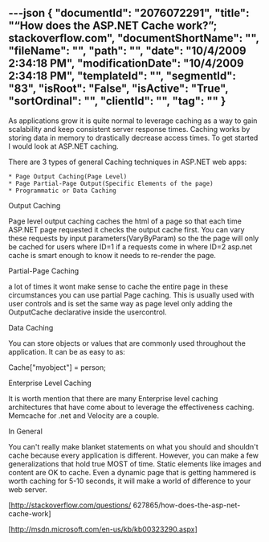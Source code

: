 ---json
{
  "documentId": "2076072291",
  "title": "“How does the ASP.NET Cache work?”; stackoverflow.com",
  "documentShortName": "",
  "fileName": "",
  "path": "",
  "date": "10/4/2009 2:34:18 PM",
  "modificationDate": "10/4/2009 2:34:18 PM",
  "templateId": "",
  "segmentId": "83",
  "isRoot": "False",
  "isActive": "True",
  "sortOrdinal": "",
  "clientId": "",
  "tag": ""
}
---

As applications grow it is quite normal to leverage caching as a way to gain scalability and keep consistent server response times. Caching works by storing data in memory to drastically decrease access times. To get started I would look at ASP.NET caching.

There are 3 types of general Caching techniques in ASP.NET web apps:

    * Page Output Caching(Page Level)
    * Page Partial-Page Output(Specific Elements of the page)
    * Programmatic or Data Caching

Output Caching

Page level output caching caches the html of a page so that each time ASP.NET page requested it checks the output cache first. You can vary these requests by input parameters(VaryByParam) so the the page will only be cached for users where ID=1 if a requests come in where ID=2 asp.net cache is smart enough to know it needs to re-render the page.

Partial-Page Caching

a lot of times it wont make sense to cache the entire page in these circumstances you can use partial Page caching. This is usually used with user controls and is set the same way as page level only adding the OutputCache declarative inside the usercontrol.

Data Caching

You can store objects or values that are commonly used throughout the application. It can be as easy to as:

Cache[&quot;myobject&quot;] = person;

Enterprise Level Caching

It is worth mention that there are many Enterprise level caching architectures that have come about to leverage the effectiveness caching. Memcache for .net and Velocity are a couple.

In General

You can't really make blanket statements on what you should and shouldn't cache because every application is different. However, you can make a few generalizations that hold true MOST of time. Static elements like images and content are OK to cache. Even a dynamic page that is getting hammered is worth caching for 5-10 seconds, it will make a world of difference to your web server.

[http://stackoverflow.com/questions/
    627865/how-does-the-asp-net-cache-work]

[http://msdn.microsoft.com/en-us/kb/kb00323290.aspx]
